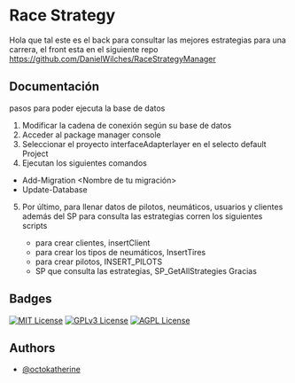 # Race Strategy
Hola que tal este es el back para consultar las mejores estrategias para una carrera, el front esta en el siguiente repo https://github.com/DanielWilches/RaceStrategyManager


## Documentación

pasos para poder ejecuta la base de datos


1.	Modificar la cadena de conexión según su base de datos
2.	Acceder al package manager console
3.	Seleccionar el proyecto interfaceAdapterlayer en el selecto default Project 
4.	Ejecutan los siguientes comandos

- 	Add-Migration <Nombre de tu migración>
- 	Update-Database
5.	Por último, para llenar datos de pilotos, neumáticos, usuarios y clientes además del SP para consulta las estrategias corren los siguientes scripts 

      -    para crear clientes, insertClient
      -	para crear los tipos de neumáticos, InsertTires
      -	para crear pilotos, INSERT_PILOTS
      -	SP que consulta las estrategias, SP_GetAllStrategies
Gracias

## Badges



[![MIT License](https://img.shields.io/badge/License-MIT-green.svg)](https://choosealicense.com/licenses/mit/)
[![GPLv3 License](https://img.shields.io/badge/License-GPL%20v3-yellow.svg)](https://opensource.org/licenses/)
[![AGPL License](https://img.shields.io/badge/license-AGPL-blue.svg)](http://www.gnu.org/licenses/agpl-3.0)


## Authors

- [@octokatherine](https://github.com/DanielWilches)

